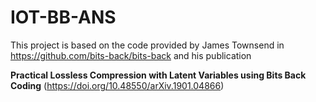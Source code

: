 # IOT-BB-ANS

This project is based on the code provided by James Townsend in https://github.com/bits-back/bits-back and his publication 

**Practical Lossless Compression with Latent Variables using Bits Back Coding** (https://doi.org/10.48550/arXiv.1901.04866)
